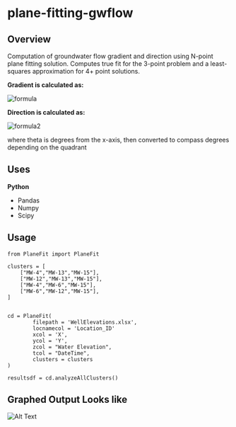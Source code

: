 # plane-fitting-gwflow

##  Overview
Computation of groundwater flow gradient and direction using N-point plane fitting solution. Computes true fit for the 3-point problem and a least-squares approximation for 4+ point solutions. 

<b> Gradient is calculated as: </b>


<img src="https://latex.codecogs.com/svg.latex?\Large&space;gradient=\sqrt{\frac{A^2+B^2}{C^2}}" title="formula" size=100px/>

<b> Direction is calculated as: </b>

<img src="https://latex.codecogs.com/svg.latex?\Large&space;\theta=arctan\left(\frac{B}{A}\right)" title="formula2" size=100px/>

where theta is degrees from the x-axis, then converted to compass degrees depending on the quadrant

## Uses
<b> Python </b>
- Pandas
- Numpy
- Scipy

## Usage
```
from PlaneFit import PlaneFit

clusters = [
    ["MW-4","MW-13","MW-15"],
    ["MW-12","MW-13","MW-15"],
    ["MW-4","MW-6","MW-15"],
    ["MW-6","MW-12","MW-15"],
]


cd = PlaneFit(
        filepath = 'WellElevations.xlsx',
        locnamecol = 'Location_ID'
        xcol = 'X',
        ycol = 'Y',
        zcol = "Water Elevation",
        tcol = "DateTime",
        clusters = clusters
)

resultsdf = cd.analyzeAllClusters()

```

## Graphed Output Looks like

![Alt Text](contourmpl.png)

